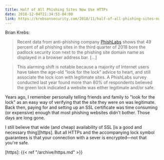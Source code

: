 ```yaml
---
title: Half of All Phishing Sites Now Use HTTPs
date: 2018-12-04T21:34:53-04:00
link: https://krebsonsecurity.com/2018/11/half-of-all-phishing-sites-now-have-the-padlock/
---
```


Brian Krebs:

> Recent data from anti-phishing company [PhishLabs](https://www.phishlabs.com/) shows that 49 percent of all phishing sites in the third quarter of 2018 bore the padlock security icon next to the phishing site domain name as displayed in a browser address bar. [...] 

> This alarming shift is notable because a majority of Internet users have taken the age-old “look for the lock” advice to heart, and still associate the lock icon with legitimate sites. A PhishLabs survey conducted last year found more than 80% of respondents believed the green lock indicated a website was either legitimate and/or safe.

Years ago, I remember personally telling friends and family to "look for the lock" as an easy way of verifying that the site they were on was legitimate. Back then, paying for and setting up an SSL certificate was time consuming (or expensive) enough that most phishing websites didn't bother. Those days are long gone. 

I still believe that wide (and cheap) availability of SSL [is a good and necessary thing][https]. But all HTTPs and the accompanying lock symbol guarantees is that your connection with a sever is encrypted—not that you're safe. 

[https]: {{< ref "/archive/https.md" >}}
